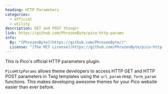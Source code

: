 ```yaml
---
heading: HTTP Parameters
categories:
  - official
  - utility
description: GET and POST things!
link: https://github.com/PhrozenByte/pico-http-params
info:
  By: "[PhrozenByte](https://github.com/PhrozenByte/)"
  License: "[The MIT License](https://github.com/PhrozenByte/pico-http-params/blob/master/LICENSE)"
---
```


This is Pico's official HTTP parameters plugin.

`PicoHttpParams` allows theme developers to access HTTP GET and HTTP POST parameters in Twig templates using the `url_param` resp. `form_param` functions. This makes developing awesome themes for your Pico website easier than ever before.
